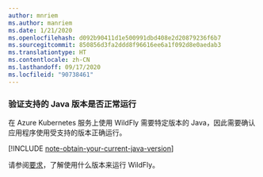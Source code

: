 ```yaml
---
author: mnriem
ms.author: manriem
ms.date: 1/21/2020
ms.openlocfilehash: d092b90411d1e500991dbd408e2d20879236f6b7
ms.sourcegitcommit: 850856d3fa2ddd8f96616ee6a1f092d8e0aedab3
ms.translationtype: HT
ms.contentlocale: zh-CN
ms.lasthandoff: 09/17/2020
ms.locfileid: "90738461"
---
```

### <a name="validate-that-the-supported-java-version-works-correctly"></a>验证支持的 Java 版本是否正常运行

在 Azure Kubernetes 服务上使用 WildFly 需要特定版本的 Java，因此需要确认应用程序使用受支持的版本正确运行。

[!INCLUDE [note-obtain-your-current-java-version](note-obtain-your-current-java-version.md)]

请参阅[要求](http://docs.wildfly.org/19/Getting_Started_Guide.html#requirements)，了解使用什么版本来运行 WildFly。
